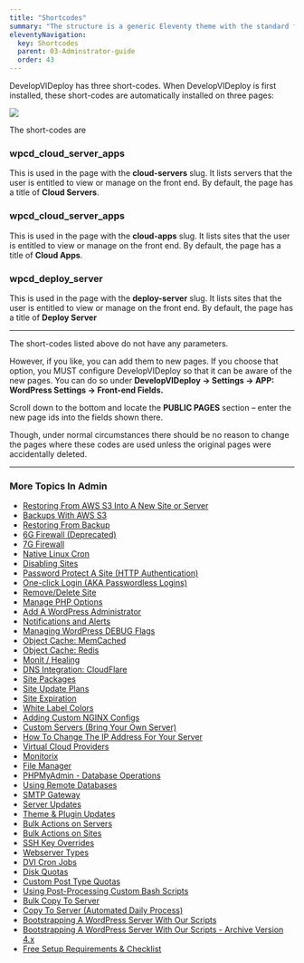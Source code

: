 ```yaml
---
title: "Shortcodes"
summary: "The structure is a generic Eleventy theme with the standard folder and file names."
eleventyNavigation:
  key: Shortcodes
  parent: 03-Adminstrator-guide
  order: 43
---
```

DevelopVIDeploy has three short-codes. When DevelopVIDeploy is first installed, these short-codes are automatically installed on three pages:

[![](https://web.archive.org/web/20240420000544im_/https://wpclouddeploy.com/wp-content/uploads/2023/12/wpcd50-shortcodes-01.png)](https://web.archive.org/web/20240420000544/https://wpclouddeploy.com/wp-content/uploads/2023/12/wpcd50-shortcodes-01.png)

The short-codes are

### wpcd\_cloud\_server\_apps

This is used in the page with the **cloud-servers** slug. It lists servers that the user is entitled to view or manage on the front end. By default, the page has a title of **Cloud Servers**.

### wpcd\_cloud\_server\_apps

This is used in the page with the **cloud-apps** slug. It lists sites that the user is entitled to view or manage on the front end. By default, the page has a title of **Cloud Apps**.

### wpcd\_deploy\_server

This is used in the page with the **deploy-server** slug. It lists sites that the user is entitled to view or manage on the front end. By default, the page has a title of **Deploy Server**

- - -

The short-codes listed above do not have any parameters.

However, if you like, you can add them to new pages. If you choose that option, you MUST configure DevelopVIDeploy so that it can be aware of the new pages. You can do so under **DevelopVIDeploy → Settings → APP: WordPress Settings → Front-end Fields.**

Scroll down to the bottom and locate the **PUBLIC PAGES** section – enter the new page ids into the fields shown there.

Though, under normal circumstances there should be no reason to change the pages where these codes are used unless the original pages were accidentally deleted.

- - -

### More Topics In Admin

*   [Restoring From AWS S3 Into A New Site or Server](https://web.archive.org/web/20240420000544/https://wpclouddeploy.com/documentation/tips-techniques-education/restoring-from-s3-into-a-new-site-or-server/)
*   [Backups With AWS S3](https://web.archive.org/web/20240420000544/https://wpclouddeploy.com/documentation/wpcloud-deploy-admin/backups-with-aws-s3/)
*   [Restoring From Backup](https://web.archive.org/web/20240420000544/https://wpclouddeploy.com/documentation/wpcloud-deploy-admin/restoring-from-backup/)
*   [6G Firewall (Deprecated)](https://web.archive.org/web/20240420000544/https://wpclouddeploy.com/documentation/wpcloud-deploy-admin/6g-firewall/)
*   [7G Firewall](https://web.archive.org/web/20240420000544/https://wpclouddeploy.com/documentation/wpcloud-deploy-admin/7g-firewall/)
*   [Native Linux Cron](https://web.archive.org/web/20240420000544/https://wpclouddeploy.com/documentation/wpcloud-deploy-admin/native-linux-cron/)
*   [Disabling Sites](https://web.archive.org/web/20240420000544/https://wpclouddeploy.com/documentation/wpcloud-deploy-admin/disabling-sites/)
*   [Password Protect A Site (HTTP Authentication)](https://web.archive.org/web/20240420000544/https://wpclouddeploy.com/documentation/wpcloud-deploy-admin/add-basic-password-protection-to-a-site-http-authentication/)
*   [One-click Login (AKA Passwordless Logins)](https://web.archive.org/web/20240420000544/https://wpclouddeploy.com/documentation/wpcloud-deploy-admin/one-click-login-aka-passwordless-logins/)
*   [Remove/Delete Site](https://web.archive.org/web/20240420000544/https://wpclouddeploy.com/documentation/wpcloud-deploy-admin/remove-delete-site/)
*   [Manage PHP Options](https://web.archive.org/web/20240420000544/https://wpclouddeploy.com/documentation/wpcloud-deploy-admin/manage-php-options/)
*   [Add A WordPress Administrator](https://web.archive.org/web/20240420000544/https://wpclouddeploy.com/documentation/wpcloud-deploy-admin/add-a-wordpress-administrator/)
*   [Notifications and Alerts](https://web.archive.org/web/20240420000544/https://wpclouddeploy.com/documentation/wpcloud-deploy-admin/notifications/)
*   [Managing WordPress DEBUG Flags](https://web.archive.org/web/20240420000544/https://wpclouddeploy.com/documentation/wpcloud-deploy-admin/managing-wordpress-debug-flags/)
*   [Object Cache: MemCached](https://web.archive.org/web/20240420000544/https://wpclouddeploy.com/documentation/wpcloud-deploy-admin/object-cache-memcached/)
*   [Object Cache: Redis](https://web.archive.org/web/20240420000544/https://wpclouddeploy.com/documentation/wpcloud-deploy-admin/object-cache-redis/)
*   [Monit / Healing](https://web.archive.org/web/20240420000544/https://wpclouddeploy.com/documentation/wpcloud-deploy-admin/monit-healing/)
*   [DNS Integration: CloudFlare](https://web.archive.org/web/20240420000544/https://wpclouddeploy.com/documentation/wpcloud-deploy-admin/dns-integration-cloudflare/)
*   [Site Packages](https://web.archive.org/web/20240420000544/https://wpclouddeploy.com/documentation/wpcloud-deploy-admin/site-packages/)
*   [Site Update Plans](https://web.archive.org/web/20240420000544/https://wpclouddeploy.com/documentation/wpcloud-deploy-admin/site-update-plans/)
*   [Site Expiration](https://web.archive.org/web/20240420000544/https://wpclouddeploy.com/documentation/wpcloud-deploy-admin/site-expiration/)
*   [White Label Colors](https://web.archive.org/web/20240420000544/https://wpclouddeploy.com/documentation/wpcloud-deploy-admin/white-label-colors/)
*   [Adding Custom NGINX Configs](https://web.archive.org/web/20240420000544/https://wpclouddeploy.com/documentation/wpcloud-deploy-admin/adding-custom-nginx-configs/)
*   [Custom Servers (Bring Your Own Server)](https://web.archive.org/web/20240420000544/https://wpclouddeploy.com/documentation/wpcloud-deploy-admin/custom-servers-bring-your-own-server/)
*   [How To Change The IP Address For Your Server](https://web.archive.org/web/20240420000544/https://wpclouddeploy.com/documentation/wpcloud-deploy-admin/how-to-change-the-ip-address-for-your-server/)
*   [Virtual Cloud Providers](https://web.archive.org/web/20240420000544/https://wpclouddeploy.com/documentation/wpcloud-deploy-admin/virtual-cloud-providers/)
*   [Monitorix](https://web.archive.org/web/20240420000544/https://wpclouddeploy.com/documentation/wpcloud-deploy-admin/monitorix/)
*   [File Manager](https://web.archive.org/web/20240420000544/https://wpclouddeploy.com/documentation/wpcloud-deploy-admin/file-manager/)
*   [PHPMyAdmin - Database Operations](https://web.archive.org/web/20240420000544/https://wpclouddeploy.com/documentation/wpcloud-deploy-admin/phpmyadmin-database-operations/)
*   [Using Remote Databases](https://web.archive.org/web/20240420000544/https://wpclouddeploy.com/documentation/wpcloud-deploy-admin/using-remote-databases/)
*   [SMTP Gateway](https://web.archive.org/web/20240420000544/https://wpclouddeploy.com/documentation/wpcloud-deploy-admin/smtp-gateway/)
*   [Server Updates](https://web.archive.org/web/20240420000544/https://wpclouddeploy.com/documentation/wpcloud-deploy-admin/server-updates/)
*   [Theme & Plugin Updates](https://web.archive.org/web/20240420000544/https://wpclouddeploy.com/documentation/wpcloud-deploy-admin/theme-plugin-updates/)
*   [Bulk Actions on Servers](https://web.archive.org/web/20240420000544/https://wpclouddeploy.com/documentation/wpcloud-deploy-admin/bulk-actions-on-servers/)
*   [Bulk Actions on Sites](https://web.archive.org/web/20240420000544/https://wpclouddeploy.com/documentation/wpcloud-deploy-admin/bulk-actions-on-sites/)
*   [SSH Key Overrides](https://web.archive.org/web/20240420000544/https://wpclouddeploy.com/documentation/wpcloud-deploy-admin/ssh-key-overrides/)
*   [Webserver Types](https://web.archive.org/web/20240420000544/https://wpclouddeploy.com/documentation/wpcloud-deploy-admin/webserver-types/)
*   [DVI Cron Jobs](https://web.archive.org/web/20240420000544/https://wpclouddeploy.com/documentation/wpcloud-deploy-admin/wpcd-cron-jobs/)
*   [Disk Quotas](https://web.archive.org/web/20240420000544/https://wpclouddeploy.com/documentation/wpcloud-deploy-admin/disk-quotas/)
*   [Custom Post Type Quotas](https://web.archive.org/web/20240420000544/https://wpclouddeploy.com/documentation/wpcloud-deploy-admin/custom-post-type-quotas/)
*   [Using Post-Processing Custom Bash Scripts](https://web.archive.org/web/20240420000544/https://wpclouddeploy.com/documentation/wpcloud-deploy-admin/using-post-processing-custom-bash-scripts/)
*   [Bulk Copy To Server](https://web.archive.org/web/20240420000544/https://wpclouddeploy.com/documentation/wpcloud-deploy-admin/bulk-copy-to-server/)
*   [Copy To Server (Automated Daily Process)](https://web.archive.org/web/20240420000544/https://wpclouddeploy.com/documentation/wpcloud-deploy-admin/copy-to-server-automated-daily-process/)
*   [Bootstrapping A WordPress Server With Our Scripts](https://web.archive.org/web/20240420000544/https://wpclouddeploy.com/documentation/wpcloud-deploy-admin/bootstrapping-a-wordpress-server-with-our-scripts/)
*   [Bootstrapping A WordPress Server With Our Scripts - Archive Version 4.x](https://web.archive.org/web/20240420000544/https://wpclouddeploy.com/documentation/wpcloud-deploy-admin/bootstrapping-a-wordpress-server-with-our-scripts-version-4-x/)
*   [Free Setup Requirements & Checklist](https://web.archive.org/web/20240420000544/https://wpclouddeploy.com/documentation/wpcloud-deploy-admin/free-setup-requirements-checklist/)
